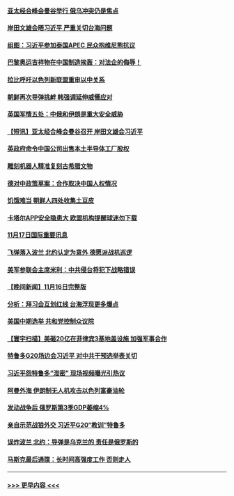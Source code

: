 #### [亚太经合峰会曼谷举行 俄乌冲突仍是焦点](../pages/prog202/a103577377.md?t=11181003) 
#### [岸田文雄会晤习近平 严重关切台海问题](../pages/prog202/a103577381.md?t=11181003) 
#### [组图：习近平参加泰国APEC 民众抱维尼熊抗议](../pages/prog202/a103577401.md?t=11181003) 
#### [巴黎奥运吉祥物在中国制造挨轰：对法企的侮辱！](../pages/prog202/a103577104.md?t=11181003) 
#### [拉比呼吁以色列新联盟重审以中关系](../pages/prog202/a103577225.md?t=11181003) 
#### [朝鲜再次导弹挑衅 韩强调延伸威慑应对](../pages/prog202/a103577150.md?t=11181003) 
#### [英国军情五处：中俄和伊朗是重大安全威胁](../pages/prog202/a103577148.md?t=11181003) 
#### [【短讯】亚太经合峰会曼谷召开 岸田文雄会习近平](../pages/prog202/a103577146.md?t=11181003) 
#### [英政府命令中国公司出售本土半导体工厂股权](../pages/prog202/a103577173.md?t=11181003) 
#### [雕刻机器人精准复刻古希腊文物](../pages/prog202/a103577063.md?t=11181003) 
#### [德对中政策草案：合作取决中国人权情况](../pages/prog202/a103577039.md?t=11181003) 
#### [饥饿难当 朝鲜人四处收集土豆皮](../pages/prog202/a103576891.md?t=11181003) 
#### [卡塔尔APP安全隐患大 欧盟机构提醒球迷勿下载](../pages/prog202/a103576907.md?t=11181003) 
#### [11月17日国际重要讯息](../pages/prog202/a103576931.md?t=11181003) 
#### [飞弹落入波兰 北约认定为意外 德愿派战机巡逻](../pages/prog202/a103576876.md?t=11181003) 
#### [美军参联会主席米利：中共侵台将犯下战略错误](../pages/prog202/a103576836.md?t=11181003) 
#### [【晚间新闻】11月16日完整版](../pages/prog202/a103576709.md?t=11181003) 
#### [分析：拜习会互划红线 台海浮现更多爆点](../pages/prog202/a103576823.md?t=11181003) 
#### [美国中期选举 共和党控制众议院](../pages/prog202/a103576797.md?t=11181003) 
#### [【寰宇扫描】美砸20亿在菲律宾3基地盖设施 加强军事合作](../pages/prog202/a103576743.md?t=11181003) 
#### [特鲁多G20场边会习近平 对中共干预选举表关切](../pages/prog202/a103576722.md?t=11181003) 
#### [习近平怨特鲁多“泄密” 现场视频曝光引热议](../pages/prog202/a103576653.md?t=11181003) 
#### [阿曼外海 伊朗制无人机攻击以色列富豪油轮](../pages/prog202/a103576649.md?t=11181003) 
#### [发动战争后 俄罗斯第3季GDP萎缩4%](../pages/prog202/a103576636.md?t=11181003) 
#### [亲自示范战狼外交 习近平G20“教训”特鲁多](../pages/prog202/a103576571.md?t=11181003) 
#### [误炸波兰  北约：导弹是乌克兰的 责任是俄罗斯的](../pages/prog202/a103576578.md?t=11181003) 
#### [马斯克最后通牒：长时间高强度工作 否则走人](../pages/prog202/a103576579.md?t=11181003) 

----
#### [ >>> 更早内容 <<< ](../indexes/prog202-earlier.md)
